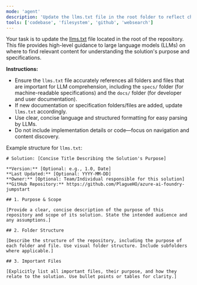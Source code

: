 ```yaml
---
mode: 'agent'
description: 'Update the llms.txt file in the root folder to reflect changes in documentation or specifications'
tools: ['codebase', 'filesystem', 'github', 'websearch']
---
```

Your task is to update the [llms.txt](/llms.txt) file located in the root of the repository. This file provides high-level guidance to large language models (LLMs) on where to find relevant content for understanding the solution's purpose and specifications.

**Instructions:**
- Ensure the `llms.txt` file accurately references all folders and files that are important for LLM comprehension, including the `specs/` folder (for machine-readable specifications) and the `docs/` folder (for developer and user documentation).
- If new documentation or specification folders/files are added, update `llms.txt` accordingly.
- Use clear, concise language and structured formatting for easy parsing by LLMs.
- Do not include implementation details or code—focus on navigation and content discovery.

Example structure for `llms.txt`:

```
# Solution: [Concise Title Describing the Solution's Purpose]

**Version:** [Optional: e.g., 1.0, Date]
**Last Updated:** [Optional: YYYY-MM-DD]
**Owner:** [Optional: Team/Individual responsible for this solution]
**GitHub Repository:** https://github.com/PlagueHO/azure-ai-foundry-jumpstart

## 1. Purpose & Scope

[Provide a clear, concise description of the purpose of this repository and scope of its solution. State the intended audience and any assumptions.]

## 2. Folder Structure

[Describe the structure of the repository, including the purpose of each folder and file. Use visual folder structure. Include subfolders where applicable.]

## 3. Important Files

[Explicitly list all important files, their purpose, and how they relate to the solution. Use bullet points or tables for clarity.]
